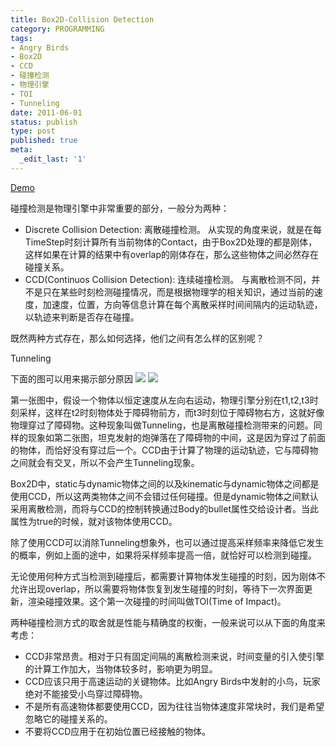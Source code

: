 ```yaml
---
title: Box2D-Collision Detection
category: PROGRAMMING
tags:
- Angry Birds
- Box2D
- CCD
- 碰撞检测
- 物理引擎
- TOI
- Tunneling
date: 2011-06-01
status: publish
type: post
published: true
meta:
  _edit_last: '1'
---
```

[Demo](/apps.html#angry_tank)

碰撞检测是物理引擎中非常重要的部分，一般分为两种：

* Discrete Collision Detection: 离散碰撞检测。
从实现的角度来说，就是在每TimeStep时刻计算所有当前物体的Contact，由于Box2D处理的都是刚体，这样如果在计算的结果中有overlap的刚体存在，那么这些物体之间必然存在碰撞关系。
* CCD(Continuos Collision Detection): 连续碰撞检测。
与离散检测不同，并不是只在某些时刻检测碰撞情况，而是根据物理学的相关知识，通过当前的速度，加速度，位置，方向等信息计算在每个离散采样时间间隔内的运动轨迹，以轨迹来判断是否存在碰撞。


既然两种方式存在，那么如何选择，他们之间有怎么样的区别呢？

Tunneling

下面的图可以用来揭示部分原因
![](Physics011.jpg)
![](tuneling.jpg)

第一张图中，假设一个物体以恒定速度从左向右运动，物理引擎分别在t1,t2,t3时刻采样，这样在t2时刻物体处于障碍物前方，而t3时刻位于障碍物右方，这就好像物理穿过了障碍物。这种现象叫做Tunneling，也是离散碰撞检测带来的问题。同样的现象如第二张图，坦克发射的炮弹落在了障碍物的中间，这是因为穿过了前面的物体，而恰好没有穿过后一个。CCD由于计算了物理的运动轨迹，它与障碍物之间就会有交叉，所以不会产生Tunneling现象。

Box2D中，static与dynamic物体之间的以及kinematic与dynamic物体之间都是使用CCD，所以这两类物体之间不会错过任何碰撞。但是dynamic物体之间默认采用离散检测，而将与CCD的控制转换通过Body的bullet属性交给设计者。当此属性为true的时候，就对该物体使用CCD。

除了使用CCD可以消除Tunneling想象外，也可以通过提高采样频率来降低它发生的概率，例如上面的途中，如果将采样频率提高一倍，就恰好可以检测到碰撞。

无论使用何种方式当检测到碰撞后，都需要计算物体发生碰撞的时刻，因为刚体不允许出现overlap，所以需要将物体恢复到发生碰撞的时刻，等待下一次界面更新，渲染碰撞效果。这个第一次碰撞的时间叫做TOI(Time of Impact)。

两种碰撞检测方式的取舍就是性能与精确度的权衡，一般来说可以从下面的角度来考虑：

* CCD非常昂贵。相对于只有固定间隔的离散检测来说，时间变量的引入使引擎的计算工作加大，当物体较多时，影响更为明显。
* CCD应该只用于高速运动的关键物体。比如Angry Birds中发射的小鸟，玩家绝对不能接受小鸟穿过障碍物。
* 不是所有高速物体都要使用CCD，因为往往当物体速度非常块时，我们是希望忽略它的碰撞关系的。
* 不要将CCD应用于在初始位置已经接触的物体。


